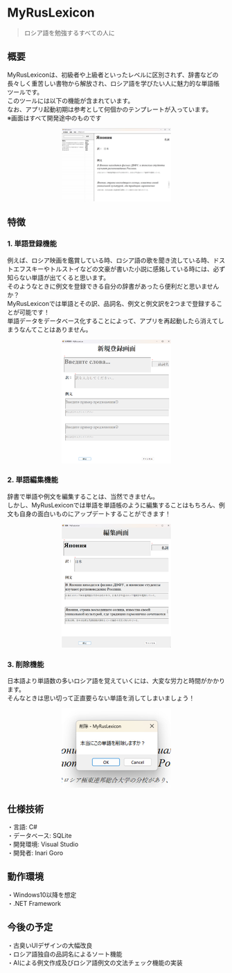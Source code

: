 # MyRusLexicon
> ロシア語を勉強するすべての人に

## 概要
MyRusLexiconは、初級者や上級者といったレベルに区別されず、辞書などの長々しく重苦しい書物から解放され、ロシア語を学びたい人に魅力的な単語帳ツールです。  
このツールには以下の機能が含まれています。  
なお、アプリ起動初期は参考として何個かのテンプレートが入っています。  
※画面はすべて開発途中のものです

<p align="center">
<img src="./README_img/main.png" height="50%" width="50%" />
</p>

  
## 特徴
### 1. 単語登録機能
例えば、ロシア映画を鑑賞している時、ロシア語の歌を聞き流している時、ドストエフスキーやトルストイなどの文豪が書いた小説に感銘している時には、必ず知らない単語が出てくると思います。  
そのようなときに例文を登録できる自分の辞書があったら便利だと思いませんか？  
MyRusLexiconでは単語とその訳、品詞名、例文と例文訳を2つまで登録することが可能です！  
単語データをデータベース化することによって、アプリを再起動したら消えてしまうなんてことはありません。  

<p align="center">
<img src="./README_img/register.png" height="50%" width="50%" />
</p>

  
### 2. 単語編集機能
辞書で単語や例文を編集することは、当然できません。  
しかし、MyRusLexiconでは単語を単語帳のように編集することはもちろん、例文も自身の面白いものにアップデートすることができます！  

<p align="center">
<img src="./README_img/edit.png" height="50%" width="50%" />
</p>

  
### 3. 削除機能
日本語より単語数の多いロシア語を覚えていくには、大変な労力と時間がかかります。  
そんなときは思い切って正直要らない単語を消してしまいましょう！  

<p align="center">
<img src="./README_img/delete.png" height="50%" width="50%" />
</p>
  
  
## 仕様技術
・言語: C#  
・データベース: SQLite  
・開発環境: Visual Studio  
・開発者: Inari Goro  

## 動作環境
・Windows10以降を想定  
・.NET Framework

## 今後の予定
・古臭いUIデザインの大幅改良  
・ロシア語独自の品詞名によるソート機能  
・AIによる例文作成及びロシア語例文の文法チェック機能の実装
